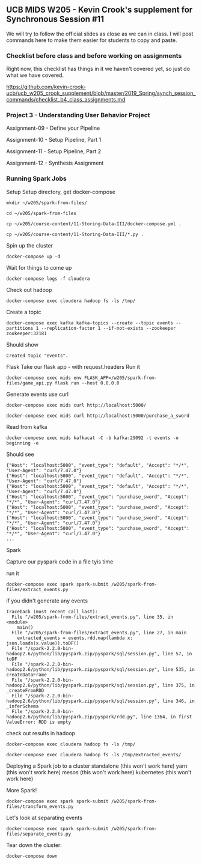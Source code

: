 ## UCB MIDS W205 - Kevin Crook's supplement for Synchronous Session #11

We will try to follow the official slides as close as we can in class.  I will post commands here to make them easier for students to copy and paste.

### Checklist before class and before working on assignments

Right now, this checklist has things in it we haven't covered yet, so just do what we have covered.

https://github.com/kevin-crook-ucb/ucb_w205_crook_supplement/blob/master/2019_Spring/synch_session_commands/checklist_b4_class_assignments.md

### Project 3 - Understanding User Behavior Project

Assignment-09 - Define your Pipeline

Assignment-10 - Setup Pipeline, Part 1

Assignment-11 - Setup Pipeline, Part 2

Assignment-12 - Synthesis Assignment

### Running Spark Jobs

Setup
Setup directory, get docker-compose
```
mkdir ~/w205/spark-from-files/

cd ~/w205/spark-from-files

cp ~/w205/course-content/11-Storing-Data-III/docker-compose.yml .

cp ~/w205/course-content/11-Storing-Data-III/*.py .
```

Spin up the cluster
```
docker-compose up -d
```

Wait for things to come up
```
docker-compose logs -f cloudera
```

Check out hadoop
```
docker-compose exec cloudera hadoop fs -ls /tmp/
```

Create a topic
```
docker-compose exec kafka kafka-topics --create --topic events --partitions 1 --replication-factor 1 --if-not-exists --zookeeper zookeeper:32181
```

Should show
```
Created topic "events".
```

Flask
Take our flask app - with request.headers
Run it
```
docker-compose exec mids env FLASK_APP=/w205/spark-from-files/game_api.py flask run --host 0.0.0.0
```

Generate events 
use curl
```
docker-compose exec mids curl http://localhost:5000/

docker-compose exec mids curl http://localhost:5000/purchase_a_sword
```

Read from kafka
```
docker-compose exec mids kafkacat -C -b kafka:29092 -t events -o beginning -e
```

Should see
```
{"Host": "localhost:5000", "event_type": "default", "Accept": "*/*", "User-Agent": "curl/7.47.0"}
{"Host": "localhost:5000", "event_type": "default", "Accept": "*/*", "User-Agent": "curl/7.47.0"}
{"Host": "localhost:5000", "event_type": "default", "Accept": "*/*", "User-Agent": "curl/7.47.0"}
{"Host": "localhost:5000", "event_type": "purchase_sword", "Accept": "*/*", "User-Agent": "curl/7.47.0"}
{"Host": "localhost:5000", "event_type": "purchase_sword", "Accept": "*/*", "User-Agent": "curl/7.47.0"}
{"Host": "localhost:5000", "event_type": "purchase_sword", "Accept": "*/*", "User-Agent": "curl/7.47.0"}
{"Host": "localhost:5000", "event_type": "purchase_sword", "Accept": "*/*", "User-Agent": "curl/7.47.0"}
...
```

Spark

Capture our pyspark code in a file tyis time

run it
```
docker-compose exec spark spark-submit /w205/spark-from-files/extract_events.py
```

if you didn't generate any events
```
Traceback (most recent call last):
  File "/w205/spark-from-files/extract_events.py", line 35, in <module>
    main()
  File "/w205/spark-from-files/extract_events.py", line 27, in main
    extracted_events = events.rdd.map(lambda x: json.loads(x.value)).toDF()
  File "/spark-2.2.0-bin-hadoop2.6/python/lib/pyspark.zip/pyspark/sql/session.py", line 57, in toDF
  File "/spark-2.2.0-bin-hadoop2.6/python/lib/pyspark.zip/pyspark/sql/session.py", line 535, in createDataFrame
  File "/spark-2.2.0-bin-hadoop2.6/python/lib/pyspark.zip/pyspark/sql/session.py", line 375, in _createFromRDD
  File "/spark-2.2.0-bin-hadoop2.6/python/lib/pyspark.zip/pyspark/sql/session.py", line 346, in _inferSchema
  File "/spark-2.2.0-bin-hadoop2.6/python/lib/pyspark.zip/pyspark/rdd.py", line 1364, in first
ValueError: RDD is empty
```

check out results in hadoop
```
docker-compose exec cloudera hadoop fs -ls /tmp/

docker-compose exec cloudera hadoop fs -ls /tmp/extracted_events/
```

Deploying a Spark job to a cluster 
standalone (this won't work here)
yarn (this won't work here)
mesos (this won't work here)
kubernetes (this won't work here)

More Spark!

```
docker-compose exec spark spark-submit /w205/spark-from-files/transform_events.py
```

Let's look at separating events
```
docker-compose exec spark spark-submit /w205/spark-from-files/separate_events.py
```

Tear down the cluster:
```
docker-compose down
```
